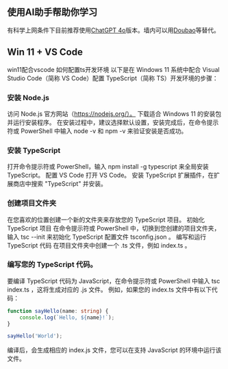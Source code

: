 ## 使用AI助手帮助你学习

有科学上网条件下目前推荐使用[ChatGPT 4o](https://chat.openai.com)版本。墙内可以用[Doubao](https://doubao.com)等替代。

## Win 11 + VS Code

win11配合vscode 如何配置ts开发环境
以下是在 Windows 11 系统中配合 Visual Studio Code（简称 VS Code）配置 TypeScript（简称 TS）开发环境的步骤：

### 安装 Node.js
访问 Node.js 官方网站（https://nodejs.org/）。
下载适合 Windows 11 的安装包并运行安装程序。
在安装过程中，建议选择默认设置，安装完成后，在命令提示符或 PowerShell 中输入 node -v 和 npm -v 来验证安装是否成功。

### 安装 TypeScript
打开命令提示符或 PowerShell，输入 npm install -g typescript 来全局安装 TypeScript。
配置 VS Code
打开 VS Code。
安装 TypeScript 扩展插件，在扩展商店中搜索 "TypeScript" 并安装。

### 创建项目文件夹
在您喜欢的位置创建一个新的文件夹来存放您的 TypeScript 项目。
初始化 TypeScript 项目
在命令提示符或 PowerShell 中，切换到您创建的项目文件夹，输入 tsc --init 来初始化 TypeScript 配置文件 tsconfig.json 。
编写和运行 TypeScript 代码
在项目文件夹中创建一个 .ts 文件，例如 index.ts 。

### 编写您的 TypeScript 代码。
要编译 TypeScript 代码为 JavaScript，在命令提示符或 PowerShell 中输入 tsc index.ts ，这将生成对应的 .js 文件。
例如，如果您的 index.ts 文件中有以下代码：

```typescript
function sayHello(name: string) {
    console.log(`Hello, ${name}!`);
}

sayHello('World');
```

编译后，会生成相应的 index.js 文件，您可以在支持 JavaScript 的环境中运行该文件。
